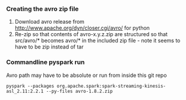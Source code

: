 ### Creating the avro zip file
1. Download avro release from http://www.apache.org/dyn/closer.cgi/avro/ for python
2. Re-zip so that contents of avro-x.y.z.zip are structured so that src/avro/* becomes avro/* in the included zip file - note it seems to have to be zip instead of tar

### Commandline pyspark run

Avro path may have to be absolute or run from inside this git repo
```
pyspark --packages org.apache.spark:spark-streaming-kinesis-asl_2.11:2.2.1 --py-files avro-1.8.2.zip
```
